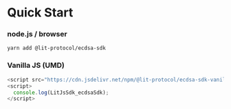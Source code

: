 # Quick Start

### node.js / browser

```
yarn add @lit-protocol/ecdsa-sdk
```

### Vanilla JS (UMD)

```js
<script src="https://cdn.jsdelivr.net/npm/@lit-protocol/ecdsa-sdk-vanilla/ecdsa-sdk.js"></script>
<script>
  console.log(LitJsSdk_ecdsaSdk);
</script>
```

